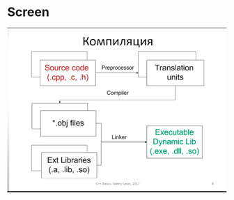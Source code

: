 # Screen
![This is a alt text.](https://github.com/ifanzilka/Other_Lection/blob/master/CPP_CS/lection_01/%D0%A1%D0%BD%D0%B8%D0%BC%D0%BE%D0%BA%20%D1%8D%D0%BA%D1%80%D0%B0%D0%BD%D0%B0%20%D0%BE%D1%82%202021-05-17%2002-09-24.png)
